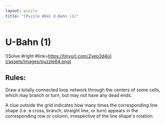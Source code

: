 ```yaml
---
layout: puzzle
title: "[Puzzle #64] U-Bahn (1)"
---
```


# U-Bahn (1)

![Solve #right #link=https://tinyurl.com/2yep3d4o](/assets/images/puzzle64.png)

## Rules:

Draw a totally connected loop network through the centers of some cells, which may branch or turn, but may not have any dead ends.

A clue outside the grid indicates how many times the corresponding line shape (i.e. a cross, branch, straight line, or turn) appears in the corresponding row or column, irrespective of the line shape's rotation. 
